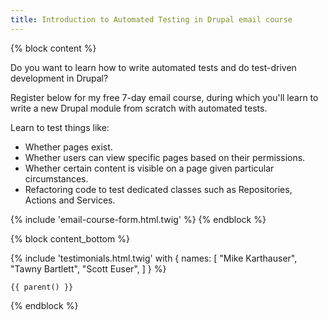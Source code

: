```yaml
---
title: Introduction to Automated Testing in Drupal email course
---
```


{% block content %}

Do you want to learn how to write automated tests and do test-driven development in Drupal?

Register below for my free 7-day email course, during which you'll learn to write a new Drupal module from scratch with automated tests.

Learn to test things like:

* Whether pages exist.
* Whether users can view specific pages based on their permissions.
* Whether certain content is visible on a page given particular circumstances.
* Refactoring code to test dedicated classes such as Repositories, Actions and Services.

{% include 'email-course-form.html.twig' %}
{% endblock %}

{% block content_bottom %}
  <div class="space-y-12">
   {% include 'testimonials.html.twig' with {
    names: [
      "Mike Karthauser",
      "Tawny Bartlett",
      "Scott Euser",
      ]
    } %}

    {{ parent() }}
  </div>
{% endblock %}
